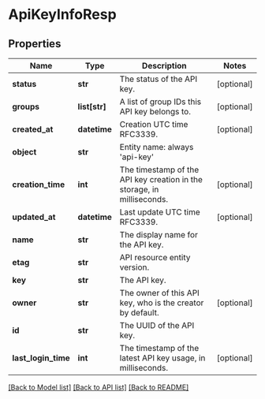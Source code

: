 # ApiKeyInfoResp

## Properties
Name | Type | Description | Notes
------------ | ------------- | ------------- | -------------
**status** | **str** | The status of the API key. | [optional] 
**groups** | **list[str]** | A list of group IDs this API key belongs to. | [optional] 
**created_at** | **datetime** | Creation UTC time RFC3339. | [optional] 
**object** | **str** | Entity name: always &#39;api-key&#39; | 
**creation_time** | **int** | The timestamp of the API key creation in the storage, in milliseconds. | [optional] 
**updated_at** | **datetime** | Last update UTC time RFC3339. | [optional] 
**name** | **str** | The display name for the API key. | 
**etag** | **str** | API resource entity version. | 
**key** | **str** | The API key. | 
**owner** | **str** | The owner of this API key, who is the creator by default. | [optional] 
**id** | **str** | The UUID of the API key. | 
**last_login_time** | **int** | The timestamp of the latest API key usage, in milliseconds. | [optional] 

[[Back to Model list]](../README.md#documentation-for-models) [[Back to API list]](../README.md#documentation-for-api-endpoints) [[Back to README]](../README.md)


